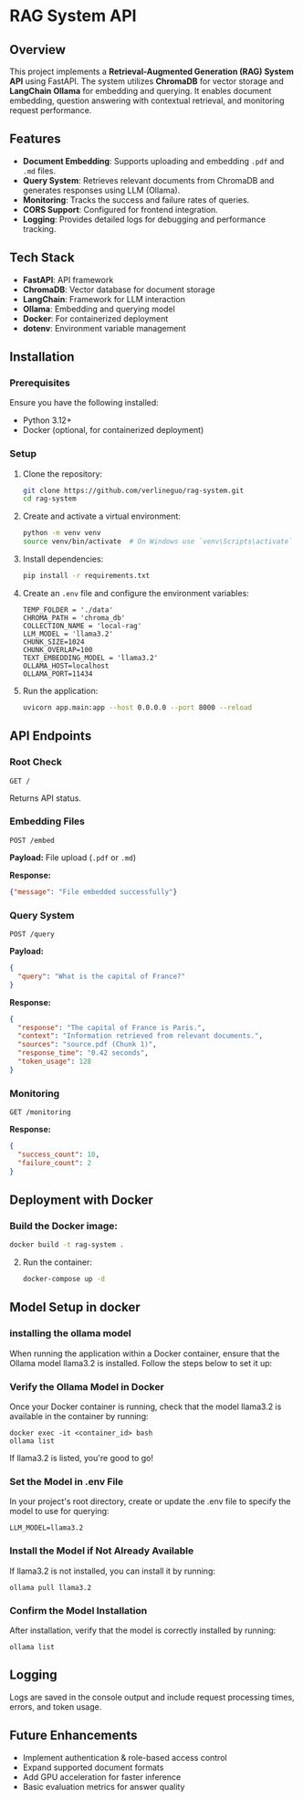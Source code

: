# RAG System API

## Overview
This project implements a **Retrieval-Augmented Generation (RAG) System API** using FastAPI. The system utilizes **ChromaDB** for vector storage and **LangChain Ollama** for embedding and querying. It enables document embedding, question answering with contextual retrieval, and monitoring request performance.

## Features
- **Document Embedding**: Supports uploading and embedding `.pdf` and `.md` files.
- **Query System**: Retrieves relevant documents from ChromaDB and generates responses using LLM (Ollama).
- **Monitoring**: Tracks the success and failure rates of queries.
- **CORS Support**: Configured for frontend integration.
- **Logging**: Provides detailed logs for debugging and performance tracking.

## Tech Stack
- **FastAPI**: API framework
- **ChromaDB**: Vector database for document storage
- **LangChain**: Framework for LLM interaction
- **Ollama**: Embedding and querying model
- **Docker**: For containerized deployment
- **dotenv**: Environment variable management

## Installation
### Prerequisites
Ensure you have the following installed:
- Python 3.12+
- Docker (optional, for containerized deployment)

### Setup
1. Clone the repository:
   ```sh
   git clone https://github.com/verlineguo/rag-system.git
   cd rag-system
   ```
2. Create and activate a virtual environment:
   ```sh
   python -m venv venv
   source venv/bin/activate  # On Windows use `venv\Scripts\activate`
   ```
3. Install dependencies:
   ```sh
   pip install -r requirements.txt
   ```
4. Create an `.env` file and configure the environment variables:
   ```env
   TEMP_FOLDER = './data'
   CHROMA_PATH = 'chroma_db'
   COLLECTION_NAME = 'local-rag'
   LLM_MODEL = 'llama3.2'
   CHUNK_SIZE=1024
   CHUNK_OVERLAP=100
   TEXT_EMBEDDING_MODEL = 'llama3.2'
   OLLAMA_HOST=localhost
   OLLAMA_PORT=11434
   ```
5. Run the application:
   ```sh
   uvicorn app.main:app --host 0.0.0.0 --port 8000 --reload
   ```

## API Endpoints
### Root Check
```http
GET /
```
Returns API status.

### Embedding Files
```http
POST /embed
```
**Payload:** File upload (`.pdf` or `.md`)

**Response:**
```json
{"message": "File embedded successfully"}
```

### Query System
```http
POST /query
```
**Payload:**
```json
{
  "query": "What is the capital of France?"
}
```

**Response:**
```json
{
  "response": "The capital of France is Paris.",
  "context": "Information retrieved from relevant documents.",
  "sources": "source.pdf (Chunk 1)",
  "response_time": "0.42 seconds",
  "token_usage": 128
}
```

### Monitoring
```http
GET /monitoring
```
**Response:**
```json
{
  "success_count": 10,
  "failure_count": 2
}
```

## Deployment with Docker
### Build the Docker image:
   ```sh
   docker build -t rag-system .
   ```
2. Run the container:
   ```sh
   docker-compose up -d
   ```

## Model Setup in docker
### installing the ollama model
When running the application within a Docker container, ensure that the Ollama model llama3.2 is installed. Follow the steps below to set it up:

### Verify the Ollama Model in Docker

Once your Docker container is running, check that the model llama3.2 is available in the container by running:
```
docker exec -it <container_id> bash
ollama list
```

If llama3.2 is listed, you're good to go!
### Set the Model in .env File
In your project's root directory, create or update the .env file to specify the model to use for querying:
```
LLM_MODEL=llama3.2
```

### Install the Model if Not Already Available
If llama3.2 is not installed, you can install it by running:
```
ollama pull llama3.2
```

### Confirm the Model Installation
After installation, verify that the model is correctly installed by running:
```
ollama list
```

## Logging
Logs are saved in the console output and include request processing times, errors, and token usage.

## Future Enhancements
- Implement authentication & role-based access control
- Expand supported document formats
- Add GPU acceleration for faster inference
- Basic evaluation metrics for answer quality
